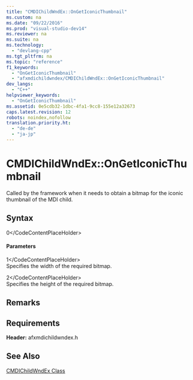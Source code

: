 ```yaml
---
title: "CMDIChildWndEx::OnGetIconicThumbnail"
ms.custom: na
ms.date: "09/22/2016"
ms.prod: "visual-studio-dev14"
ms.reviewer: na
ms.suite: na
ms.technology: 
  - "devlang-cpp"
ms.tgt_pltfrm: na
ms.topic: "reference"
f1_keywords: 
  - "OnGetIconicThumbnail"
  - "afxmdichildwndex/CMDIChildWndEx::OnGetIconicThumbnail"
dev_langs: 
  - "C++"
helpviewer_keywords: 
  - "OnGetIconicThumbnail"
ms.assetid: 0e5cdb32-1dbc-4fa1-9cc8-155e12a32673
caps.latest.revision: 12
robots: noindex,nofollow
translation.priority.ht: 
  - "de-de"
  - "ja-jp"
---
```

# CMDIChildWndEx::OnGetIconicThumbnail
Called by the framework when it needs to obtain a bitmap for the iconic thumbnail of the MDI child.  
  
## Syntax  
  
<CodeContentPlaceHolder>0\</CodeContentPlaceHolder>  
#### Parameters  
 <CodeContentPlaceHolder>1\</CodeContentPlaceHolder>  
 Specifies the width of the required bitmap.  
  
 <CodeContentPlaceHolder>2\</CodeContentPlaceHolder>  
 Specifies the height of the required bitmap.  
  
## Remarks  
  
## Requirements  
 **Header:** afxmdichildwndex.h  
  
## See Also  
 [CMDIChildWndEx Class](../vs140/cmdichildwndex-class.md)